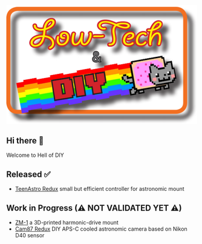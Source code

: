 <picture>
    <img
        alt="A pixel art of a Dophin with text: Flipper Devices"
        src="/profile/Low_tech_DIY.png">
</picture>

## Hi there 👋
Welcome to Hell of DIY

## Released ✅

- [TeenAstro Redux](https://github.com/zUrp-Astronomics/TeenAstro-Redux) small but efficient controller for astronomic mount

## Work in Progress (⚠ NOT VALIDATED YET ⚠)

- [ZM-1](https://github.com/zUrp-Astronomics/ZM-1) a 3D-printed harmonic-drive mount
- [Cam87 Redux](https://github.com/zUrp-Astronomics/Cam87-Redux) DIY APS-C cooled astronomic camera based on Nikon D40 sensor


